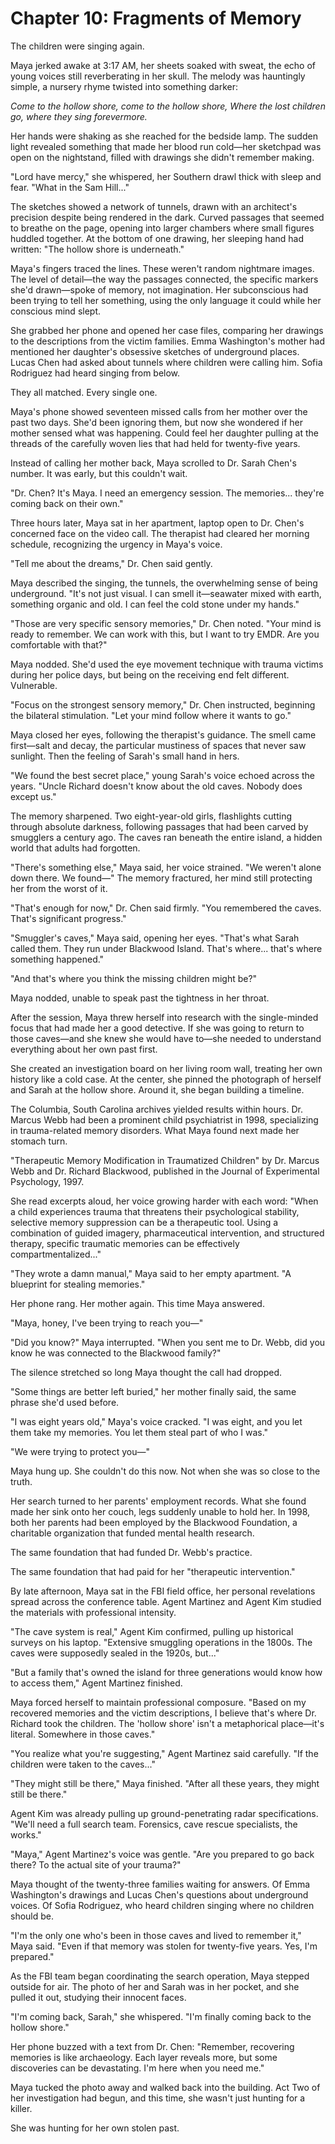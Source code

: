 # Chapter 10: Fragments of Memory

The children were singing again.

Maya jerked awake at 3:17 AM, her sheets soaked with sweat, the echo of young voices still reverberating in her skull. The melody was hauntingly simple, a nursery rhyme twisted into something darker:

*Come to the hollow shore, come to the hollow shore,*
*Where the lost children go, where they sing forevermore.*

Her hands were shaking as she reached for the bedside lamp. The sudden light revealed something that made her blood run cold—her sketchpad was open on the nightstand, filled with drawings she didn't remember making.

"Lord have mercy," she whispered, her Southern drawl thick with sleep and fear. "What in the Sam Hill..."

The sketches showed a network of tunnels, drawn with an architect's precision despite being rendered in the dark. Curved passages that seemed to breathe on the page, opening into larger chambers where small figures huddled together. At the bottom of one drawing, her sleeping hand had written: "The hollow shore is underneath."

Maya's fingers traced the lines. These weren't random nightmare images. The level of detail—the way the passages connected, the specific markers she'd drawn—spoke of memory, not imagination. Her subconscious had been trying to tell her something, using the only language it could while her conscious mind slept.

She grabbed her phone and opened her case files, comparing her drawings to the descriptions from the victim families. Emma Washington's mother had mentioned her daughter's obsessive sketches of underground places. Lucas Chen had asked about tunnels where children were calling him. Sofia Rodriguez had heard singing from below.

They all matched. Every single one.

Maya's phone showed seventeen missed calls from her mother over the past two days. She'd been ignoring them, but now she wondered if her mother sensed what was happening. Could feel her daughter pulling at the threads of the carefully woven lies that had held for twenty-five years.

Instead of calling her mother back, Maya scrolled to Dr. Sarah Chen's number. It was early, but this couldn't wait.

"Dr. Chen? It's Maya. I need an emergency session. The memories... they're coming back on their own."

Three hours later, Maya sat in her apartment, laptop open to Dr. Chen's concerned face on the video call. The therapist had cleared her morning schedule, recognizing the urgency in Maya's voice.

"Tell me about the dreams," Dr. Chen said gently.

Maya described the singing, the tunnels, the overwhelming sense of being underground. "It's not just visual. I can smell it—seawater mixed with earth, something organic and old. I can feel the cold stone under my hands."

"Those are very specific sensory memories," Dr. Chen noted. "Your mind is ready to remember. We can work with this, but I want to try EMDR. Are you comfortable with that?"

Maya nodded. She'd used the eye movement technique with trauma victims during her police days, but being on the receiving end felt different. Vulnerable.

"Focus on the strongest sensory memory," Dr. Chen instructed, beginning the bilateral stimulation. "Let your mind follow where it wants to go."

Maya closed her eyes, following the therapist's guidance. The smell came first—salt and decay, the particular mustiness of spaces that never saw sunlight. Then the feeling of Sarah's small hand in hers.

"We found the best secret place," young Sarah's voice echoed across the years. "Uncle Richard doesn't know about the old caves. Nobody does except us."

The memory sharpened. Two eight-year-old girls, flashlights cutting through absolute darkness, following passages that had been carved by smugglers a century ago. The caves ran beneath the entire island, a hidden world that adults had forgotten.

"There's something else," Maya said, her voice strained. "We weren't alone down there. We found—" The memory fractured, her mind still protecting her from the worst of it.

"That's enough for now," Dr. Chen said firmly. "You remembered the caves. That's significant progress."

"Smuggler's caves," Maya said, opening her eyes. "That's what Sarah called them. They run under Blackwood Island. That's where... that's where something happened."

"And that's where you think the missing children might be?"

Maya nodded, unable to speak past the tightness in her throat.

After the session, Maya threw herself into research with the single-minded focus that had made her a good detective. If she was going to return to those caves—and she knew she would have to—she needed to understand everything about her own past first.

She created an investigation board on her living room wall, treating her own history like a cold case. At the center, she pinned the photograph of herself and Sarah at the hollow shore. Around it, she began building a timeline.

The Columbia, South Carolina archives yielded results within hours. Dr. Marcus Webb had been a prominent child psychiatrist in 1998, specializing in trauma-related memory disorders. What Maya found next made her stomach turn.

"Therapeutic Memory Modification in Traumatized Children" by Dr. Marcus Webb and Dr. Richard Blackwood, published in the Journal of Experimental Psychology, 1997.

She read excerpts aloud, her voice growing harder with each word: "When a child experiences trauma that threatens their psychological stability, selective memory suppression can be a therapeutic tool. Using a combination of guided imagery, pharmaceutical intervention, and structured therapy, specific traumatic memories can be effectively compartmentalized..."

"They wrote a damn manual," Maya said to her empty apartment. "A blueprint for stealing memories."

Her phone rang. Her mother again. This time Maya answered.

"Maya, honey, I've been trying to reach you—"

"Did you know?" Maya interrupted. "When you sent me to Dr. Webb, did you know he was connected to the Blackwood family?"

The silence stretched so long Maya thought the call had dropped.

"Some things are better left buried," her mother finally said, the same phrase she'd used before.

"I was eight years old," Maya's voice cracked. "I was eight, and you let them take my memories. You let them steal part of who I was."

"We were trying to protect you—"

Maya hung up. She couldn't do this now. Not when she was so close to the truth.

Her search turned to her parents' employment records. What she found made her sink onto her couch, legs suddenly unable to hold her. In 1998, both her parents had been employed by the Blackwood Foundation, a charitable organization that funded mental health research.

The same foundation that had funded Dr. Webb's practice.

The same foundation that had paid for her "therapeutic intervention."

By late afternoon, Maya sat in the FBI field office, her personal revelations spread across the conference table. Agent Martinez and Agent Kim studied the materials with professional intensity.

"The cave system is real," Agent Kim confirmed, pulling up historical surveys on his laptop. "Extensive smuggling operations in the 1800s. The caves were supposedly sealed in the 1920s, but..."

"But a family that's owned the island for three generations would know how to access them," Agent Martinez finished.

Maya forced herself to maintain professional composure. "Based on my recovered memories and the victim descriptions, I believe that's where Dr. Richard took the children. The 'hollow shore' isn't a metaphorical place—it's literal. Somewhere in those caves."

"You realize what you're suggesting," Agent Martinez said carefully. "If the children were taken to the caves..."

"They might still be there," Maya finished. "After all these years, they might still be there."

Agent Kim was already pulling up ground-penetrating radar specifications. "We'll need a full search team. Forensics, cave rescue specialists, the works."

"Maya," Agent Martinez's voice was gentle. "Are you prepared to go back there? To the actual site of your trauma?"

Maya thought of the twenty-three families waiting for answers. Of Emma Washington's drawings and Lucas Chen's questions about underground voices. Of Sofia Rodriguez, who heard children singing where no children should be.

"I'm the only one who's been in those caves and lived to remember it," Maya said. "Even if that memory was stolen for twenty-five years. Yes, I'm prepared."

As the FBI team began coordinating the search operation, Maya stepped outside for air. The photo of her and Sarah was in her pocket, and she pulled it out, studying their innocent faces.

"I'm coming back, Sarah," she whispered. "I'm finally coming back to the hollow shore."

Her phone buzzed with a text from Dr. Chen: "Remember, recovering memories is like archaeology. Each layer reveals more, but some discoveries can be devastating. I'm here when you need me."

Maya tucked the photo away and walked back into the building. Act Two of her investigation had begun, and this time, she wasn't just hunting for a killer.

She was hunting for her own stolen past.

